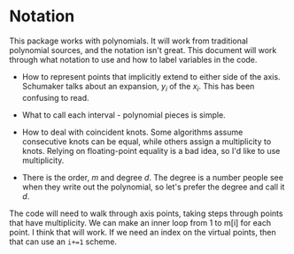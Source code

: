 # Notation

This package works with polynomials. It will work from traditional polynomial sources, and the notation isn't great. This document will work through what notation to use and how to label variables in the code.

* How to represent points that implicitly extend to either side of the axis. Schumaker talks about an expansion, $y_i$ of the $x_i$. This has been confusing to read.

* What to call each interval - polynomial pieces is simple.

* How to deal with coincident knots. Some algorithms assume consecutive knots can be equal, while others assign a multiplicity to knots. Relying on floating-point equality is a bad idea, so I'd like to use multiplicity.

* There is the order, $m$ and degree $d$. The degree is a number people see when they write out the polynomial, so let's prefer the degree and call it $d$.

The code will need to walk through axis points, taking steps through points that have multiplicity. We can make an inner loop from 1 to m[i] for each point. I think that will work. If we need an index on the virtual points, then that can use an `i+=1` scheme.

